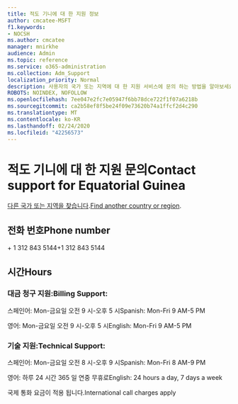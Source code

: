 ```yaml
---
title: 적도 기니에 대 한 지원 정보
author: cmcatee-MSFT
f1.keywords:
- NOCSH
ms.author: cmcatee
manager: mnirkhe
audience: Admin
ms.topic: reference
ms.service: o365-administration
ms.collection: Adm_Support
localization_priority: Normal
description: 사용자의 국가 또는 지역에 대 한 지원 서비스에 문의 하는 방법을 알아보세요.
ROBOTS: NOINDEX, NOFOLLOW
ms.openlocfilehash: 7ee047e2fc7e05947f6bb78dce722f1f07a6218b
ms.sourcegitcommit: ca2b58ef8f5be24f09e73620b74a1ffcf2d4c290
ms.translationtype: MT
ms.contentlocale: ko-KR
ms.lasthandoff: 02/24/2020
ms.locfileid: "42256573"
---
```

# <a name="contact-support-for-equatorial-guinea"></a><span data-ttu-id="1e1e3-103">적도 기니에 대 한 지원 문의</span><span class="sxs-lookup"><span data-stu-id="1e1e3-103">Contact support for Equatorial Guinea</span></span>

<span data-ttu-id="1e1e3-104">[다른 국가 또는 지역을 찾습니다](../contact-support-for-business-products.md).</span><span class="sxs-lookup"><span data-stu-id="1e1e3-104">[Find another country or region](../contact-support-for-business-products.md).</span></span>

## <a name="phone-number"></a><span data-ttu-id="1e1e3-105">전화 번호</span><span class="sxs-lookup"><span data-stu-id="1e1e3-105">Phone number</span></span>
<span data-ttu-id="1e1e3-106">+ 1 312 843 5144</span><span class="sxs-lookup"><span data-stu-id="1e1e3-106">+1 312 843 5144</span></span>

## <a name="hours"></a><span data-ttu-id="1e1e3-107">시간</span><span class="sxs-lookup"><span data-stu-id="1e1e3-107">Hours</span></span>
### <a name="billing-support"></a><span data-ttu-id="1e1e3-108">대금 청구 지원:</span><span class="sxs-lookup"><span data-stu-id="1e1e3-108">Billing Support:</span></span>

<span data-ttu-id="1e1e3-109">스페인어: Mon-금요일 오전 9 시-오후 5 시</span><span class="sxs-lookup"><span data-stu-id="1e1e3-109">Spanish: Mon-Fri 9 AM-5 PM</span></span>

<span data-ttu-id="1e1e3-110">영어: Mon-금요일 오전 9 시-오후 5 시</span><span class="sxs-lookup"><span data-stu-id="1e1e3-110">English: Mon-Fri 9 AM-5 PM</span></span>

### <a name="technical-support"></a><span data-ttu-id="1e1e3-111">기술 지원:</span><span class="sxs-lookup"><span data-stu-id="1e1e3-111">Technical Support:</span></span>

<span data-ttu-id="1e1e3-112">스페인어: Mon-금요일 오전 8 시-오후 9 시</span><span class="sxs-lookup"><span data-stu-id="1e1e3-112">Spanish: Mon-Fri 8 AM-9 PM</span></span>

<span data-ttu-id="1e1e3-113">영어: 하루 24 시간 365 일 연중 무휴로</span><span class="sxs-lookup"><span data-stu-id="1e1e3-113">English: 24 hours a day, 7 days a week</span></span>

<span data-ttu-id="1e1e3-114">국제 통화 요금이 적용 됩니다.</span><span class="sxs-lookup"><span data-stu-id="1e1e3-114">International call charges apply</span></span>